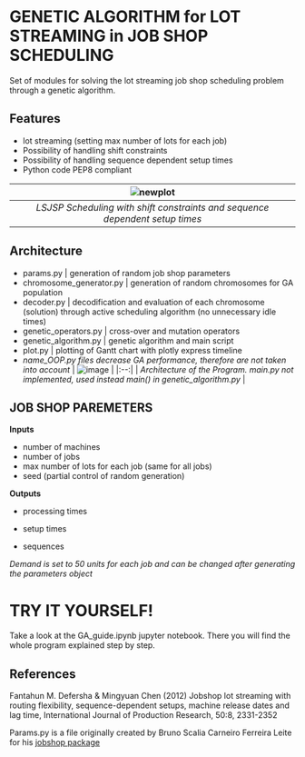# GENETIC ALGORITHM for LOT STREAMING in JOB SHOP SCHEDULING 
Set of modules for solving the lot streaming job shop scheduling problem through a genetic algorithm.

## Features
- lot streaming (setting max number of lots for each job)
- Possibility of handling shift constraints
- Possibility of handling sequence dependent setup times
- Python code PEP8 compliant

| ![newplot](https://github.com/user-attachments/assets/8f404e91-f633-455d-ae4d-4373c8421596) | 
|:--:| 
| *LSJSP Scheduling with shift constraints and sequence dependent setup times* |

## Architecture
- params.py | generation of random job shop parameters
- chromosome_generator.py | generation of random chromosomes for GA population
- decoder.py | decodification and evaluation of each chromosome (solution) through active scheduling algorithm (no unnecessary idle times)
- genetic_operators.py | cross-over and mutation operators
- genetic_algorithm.py | genetic algorithm and main script
- plot.py | plotting of Gantt chart with plotly express timeline
- *name_OOP.py files decrease GA performance, therefore are not taken into account*
| ![image](https://github.com/user-attachments/assets/f9e0ca7b-86eb-45be-9b40-b7a13ec43e48) |
|:--:| 
| *Architecture of the Program. main.py not implemented, used instead main() in genetic_algorithm.py* |

## JOB SHOP PAREMETERS
**Inputs**
- number of machines
- number of jobs
- max number of lots for each job (same for all jobs)
- seed (partial control of random generation)

**Outputs**
- processing times

- setup times
- sequences
  
*Demand is set to 50 units for each job and can be changed after generating the parameters object*

# TRY IT YOURSELF!
Take a look at the GA_guide.ipynb jupyter notebook. There you will find the whole program explained step by step.

## References
Fantahun M. Defersha & Mingyuan Chen (2012) Jobshop lot streaming with routing flexibility, sequence-dependent setups, machine release dates and lag time, International Journal of Production Research, 50:8, 2331-2352

Params.py is a file originally created by Bruno Scalia Carneiro Ferreira Leite for his [jobshop package](https://github.com/bruscalia/jobshop)


